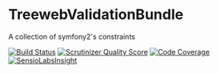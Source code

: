TreewebValidationBundle
====================

A collection of symfony2's constraints

[![Build Status](https://travis-ci.org/Treeweb/TreewebValidationBundle.png)](https://travis-ci.org/Treeweb/TreewebValidationBundle.png)
[![Scrutinizer Quality Score](https://scrutinizer-ci.com/g/Treeweb/TreewebValidationBundle/badges/quality-score.png?s=1886786814ca554701e2f38d48a034034cd56608)](https://scrutinizer-ci.com/g/Treeweb/TreewebValidationBundle/)
[![Code Coverage](https://scrutinizer-ci.com/g/Treeweb/TreewebValidationBundle/badges/coverage.png?s=f4a43fd5d785c24c5bfa17848fc2808479584048)](https://scrutinizer-ci.com/g/Treeweb/TreewebValidationBundle/)
[![SensioLabsInsight](https://insight.sensiolabs.com/projects/e27e7cb3-bc91-4dae-830a-74f6e12d1372/mini.png)](https://insight.sensiolabs.com/projects/e27e7cb3-bc91-4dae-830a-74f6e12d1372)

